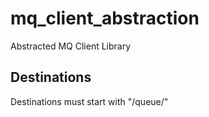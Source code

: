 # mq_client_abstraction
Abstracted MQ Client Library



## Destinations

Destinations must start with
"/queue/"
